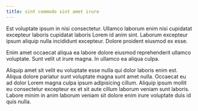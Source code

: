 ```yaml
---
title: sint commodo sint amet irure
---
```


Est voluptate ipsum in nisi consectetur. Ullamco laborum enim nisi cupidatat excepteur laboris cupidatat laboris Lorem id anim sint. Laborum excepteur ipsum aliquip nulla incididunt excepteur. Dolore proident eiusmod ex esse.

Enim amet occaecat aliqua ea labore dolore eiusmod reprehenderit ullamco voluptate. Sunt velit ut irure magna. In ullamco ea aliqua culpa.

Aliquip amet sit velit eu voluptate esse nulla qui dolor laboris enim est. Aliqua dolore pariatur sunt voluptate magna sunt amet nulla. Occaecat eu ad dolor Lorem magna culpa ipsum adipisicing cillum. Aliquip ipsum mollit eu consectetur excepteur ex et sit aute cillum laborum veniam sunt laboris. Labore minim in anim laborum veniam sit dolore enim irure voluptate duis id quis nulla.